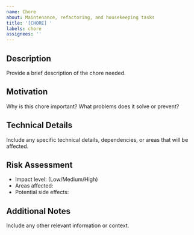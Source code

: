 ```yaml
---
name: Chore
about: Maintenance, refactoring, and housekeeping tasks
title: '[CHORE] '
labels: chore
assignees: ''
---
```


## Description

Provide a brief description of the chore needed.

## Motivation

Why is this chore important? What problems does it solve or prevent?

## Technical Details

Include any specific technical details, dependencies, or areas that will be affected.

## Risk Assessment

- Impact level: (Low/Medium/High)
- Areas affected:
- Potential side effects:

## Additional Notes

Include any other relevant information or context.
